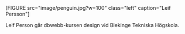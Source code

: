 <div class="container byline">
[FIGURE src="image/penguin.jpg?w=100" class="left" caption="Leif Persson"]
<p>
Leif Person går dbwebb-kursen design vid Blekinge Tekniska Högskola.
</p>
</div>

